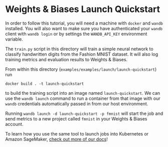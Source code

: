 # Weights & Biases Launch Quickstart

In order to follow this tutorial, you will need a machine with `docker` and `wandb`
installed. You will also want to make sure you have authenticated your `wandb`
client with `wandb login` or by settings the `WANDB_API_KEY` environment variable.

The `train.py` script in this directory will train a simple neural network to
classify handwritten digits from the Fashion MNIST dataset. It will also log training 
metrics and evaluation results to Weights & Biases.

From within this directory (`examples/examples/launch/launch-quickstart`) run

```
docker build . -t launch-quickstart
```

to build the training script into an image named `launch-quickstart`. We can 
use the `wandb launch` command to run a container from that image with our
`wandb` credentials automatically passed in from our host environment.

Running `wandb launch -d launch-quickstart -p fmnist` will start the job and send
metrics to a new project called `fmnist` in your Weights & Biases account.

To learn how you use the same tool to launch jobs into Kubernetes or Amazon 
SageMaker, [check out more of our docs](https://docs.wandb.ai/guides/launch)!